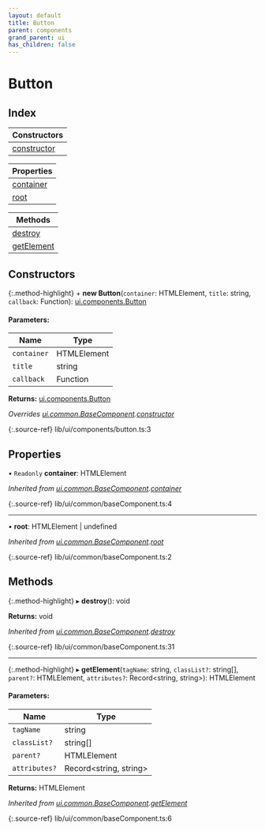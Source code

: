 ```yaml
---
layout: default
title: Button
parent: components
grand_parent: ui
has_children: false
---
```


# Button

## Index

| Constructors |
|-----------|
| [constructor](#constructor) |

| Properties |
|-----------|
| [container](#container) |
| [root](#root) |

| Methods |
|-----------|
| [destroy](#destroy) |
| [getElement](#getelement) |

## Constructors

{:.method-highlight}
\+ **new Button**(`container`: HTMLElement, `title`: string, `callback`: Function): [ui.components.Button](../ui_components_button)

#### Parameters:

Name | Type |
------ | ------ |
`container` | HTMLElement |
`title` | string |
`callback` | Function |

**Returns:** [ui.components.Button](../ui_components_button)

*Overrides [ui.common.BaseComponent](../ui_common_basecomponent).[constructor](../ui_common_basecomponent#constructor)*

{:.source-ref}
lib/ui/components/button.ts:3

## Properties

• `Readonly` **container**: HTMLElement

*Inherited from [ui.common.BaseComponent](../ui_common_basecomponent).[container](../ui_common_basecomponent#container)*

{:.source-ref}
lib/ui/common/baseComponent.ts:4

___

•  **root**: HTMLElement \| undefined

*Inherited from [ui.common.BaseComponent](../ui_common_basecomponent).[root](../ui_common_basecomponent#root)*

{:.source-ref}
lib/ui/common/baseComponent.ts:2

## Methods

{:.method-highlight}
▸ **destroy**(): void

**Returns:** void

*Inherited from [ui.common.BaseComponent](../ui_common_basecomponent).[destroy](../ui_common_basecomponent#destroy)*

{:.source-ref}
lib/ui/common/baseComponent.ts:31

___

{:.method-highlight}
▸ **getElement**(`tagName`: string, `classList?`: string[], `parent?`: HTMLElement, `attributes?`: Record\<string, string>): HTMLElement

#### Parameters:

Name | Type |
------ | ------ |
`tagName` | string |
`classList?` | string[] |
`parent?` | HTMLElement |
`attributes?` | Record\<string, string> |

**Returns:** HTMLElement

*Inherited from [ui.common.BaseComponent](../ui_common_basecomponent).[getElement](../ui_common_basecomponent#getelement)*

{:.source-ref}
lib/ui/common/baseComponent.ts:6
